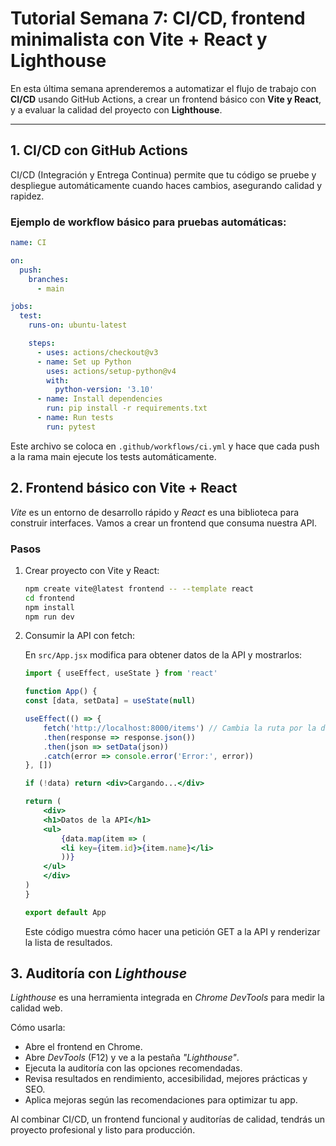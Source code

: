 # Tutorial Semana 7: CI/CD, frontend minimalista con Vite + React y Lighthouse

En esta última semana aprenderemos a automatizar el flujo de trabajo con **CI/CD** usando GitHub Actions, a crear un frontend básico con **Vite y React**, y a evaluar la calidad del proyecto con **Lighthouse**.

---

## 1. CI/CD con GitHub Actions

CI/CD (Integración y Entrega Continua) permite que tu código se pruebe y despliegue automáticamente cuando haces cambios, asegurando calidad y rapidez.

### Ejemplo de workflow básico para pruebas automáticas:

```yaml
name: CI

on:
  push:
    branches:
      - main

jobs:
  test:
    runs-on: ubuntu-latest

    steps:
      - uses: actions/checkout@v3
      - name: Set up Python
        uses: actions/setup-python@v4
        with:
          python-version: '3.10'
      - name: Install dependencies
        run: pip install -r requirements.txt
      - name: Run tests
        run: pytest
```

Este archivo se coloca en `.github/workflows/ci.yml` y hace que cada push a la rama main ejecute los tests automáticamente.

## 2. Frontend básico con Vite + React

*Vite* es un entorno de desarrollo rápido y *React* es una biblioteca para construir interfaces. Vamos a crear un frontend que consuma nuestra API.

### Pasos

1. Crear proyecto con Vite y React:

    ```bash
    npm create vite@latest frontend -- --template react
    cd frontend
    npm install
    npm run dev
    ```

2. Consumir la API con fetch:

    En `src/App.jsx` modifica para obtener datos de la API y mostrarlos:

    ```jsx
    import { useEffect, useState } from 'react'

    function App() {
    const [data, setData] = useState(null)

    useEffect(() => {
        fetch('http://localhost:8000/items') // Cambia la ruta por la de tu API
        .then(response => response.json())
        .then(json => setData(json))
        .catch(error => console.error('Error:', error))
    }, [])

    if (!data) return <div>Cargando...</div>

    return (
        <div>
        <h1>Datos de la API</h1>
        <ul>
            {data.map(item => (
            <li key={item.id}>{item.name}</li>
            ))}
        </ul>
        </div>
    )
    }

    export default App
    ```

    Este código muestra cómo hacer una petición GET a la API y renderizar la lista de resultados.

## 3. Auditoría con *Lighthouse*

*Lighthouse* es una herramienta integrada en *Chrome DevTools* para medir la calidad web.

Cómo usarla:

- Abre el frontend en Chrome.
- Abre *DevTools* (F12) y ve a la pestaña *"Lighthouse"*.
- Ejecuta la auditoría con las opciones recomendadas.
- Revisa resultados en rendimiento, accesibilidad, mejores prácticas y SEO.
- Aplica mejoras según las recomendaciones para optimizar tu app.

Al combinar CI/CD, un frontend funcional y auditorías de calidad, tendrás un proyecto profesional y listo para producción.
